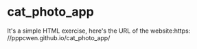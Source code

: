 # cat_photo_app
It's a simple HTML exercise, here's the URL of the website:https: //pppcwen.github.io/cat_photo_app/
